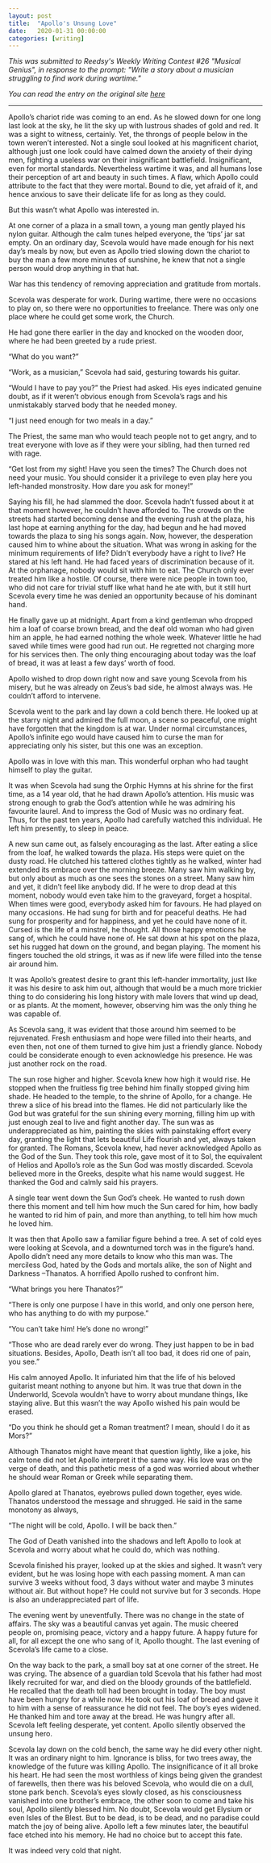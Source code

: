 ```yaml
---
layout: post
title:  "Apollo's Unsung Love"
date:   2020-01-31 00:00:00
categories: [writing]
---
```


_This was submitted to Reedsy's Weekly Writing Contest #26 "Musical Genius", in response to the prompt: "Write a story about a musician struggling to find work during wartime."_

_You can read the entry on the original site [here](https://blog.reedsy.com/short-story/zxs655/)_

***
Apollo’s chariot ride was coming to an end. As he slowed down for one long last look at the sky, he lit the sky up with lustrous shades of gold and red. It was a sight to witness, certainly. Yet, the throngs of people below in the town weren’t interested. Not a single soul looked at his magnificent chariot, although just one look could have calmed down the anxiety of their dying men, fighting a useless war on their insignificant battlefield. Insignificant, even for mortal standards. Nevertheless wartime it was, and all humans lose their perception of art and beauty in such times. A flaw, which Apollo could attribute to the fact that they were mortal. Bound to die, yet afraid of it, and hence anxious to save their delicate life for as long as they could.

But this wasn’t what Apollo was interested in.

At one corner of a plaza in a small town, a young man gently played his nylon guitar. Although the calm tunes helped everyone, the ‘tips’ jar sat empty. On an ordinary day, Scevola would have made enough for his next day’s meals by now, but even as Apollo tried slowing down the chariot to buy the man a few more minutes of sunshine, he knew that not a single person would drop anything in that hat.

War has this tendency of removing appreciation and gratitude from mortals.

Scevola was desperate for work. During wartime, there were no occasions to play on, so there were no opportunities to freelance. There was only one place where he could get some work, the Church.

He had gone there earlier in the day and knocked on the wooden door, where he had been greeted by a rude priest.

“What do you want?”

“Work, as a musician,” Scevola had said, gesturing towards his guitar.

“Would I have to pay you?” the Priest had asked. His eyes indicated genuine doubt, as if it weren’t obvious enough from Scevola’s rags and his unmistakably starved body that he needed money.

“I just need enough for two meals in a day.”

The Priest, the same man who would teach people not to get angry, and to treat everyone with love as if they were your sibling, had then turned red with rage.

“Get lost from my sight! Have you seen the times? The Church does not need your music. You should consider it a privilege to even play here you left-handed monstrosity. How dare you ask for money!”

Saying his fill, he had slammed the door. Scevola hadn’t fussed about it at that moment however, he couldn’t have afforded to. The crowds on the streets had started becoming dense and the evening rush at the plaza, his last hope at earning anything for the day, had begun and he had moved towards the plaza to sing his songs again. Now, however, the desperation caused him to whine about the situation. What was wrong in asking for the minimum requirements of life? Didn’t everybody have a right to live? He stared at his left hand. He had faced years of discrimination because of it. At the orphanage, nobody would sit with him to eat. The Church only ever treated him like a hostile. Of course, there were nice people in town too, who did not care for trivial stuff like what hand he ate with, but it still hurt Scevola every time he was denied an opportunity because of his dominant hand.

He finally gave up at midnight. Apart from a kind gentleman who dropped him a loaf of coarse brown bread, and the deaf old woman who had given him an apple, he had earned nothing the whole week. Whatever little he had saved while times were good had run out. He regretted not charging more for his services then. The only thing encouraging about today was the loaf of bread, it was at least a few days’ worth of food.

Apollo wished to drop down right now and save young Scevola from his misery, but he was already on Zeus’s bad side, he almost always was. He couldn’t afford to intervene.

Scevola went to the park and lay down a cold bench there. He looked up at the starry night and admired the full moon, a scene so peaceful, one might have forgotten that the kingdom is at war. Under normal circumstances, Apollo’s infinite ego would have caused him to curse the man for appreciating only his sister, but this one was an exception.

Apollo was in love with this man. This wonderful orphan who had taught himself to play the guitar.

It was when Scevola had sung the Orphic Hymns at his shrine for the first time, as a 14 year old, that he had drawn Apollo’s attention. His music was strong enough to grab the God’s attention while he was admiring his favourite laurel. And to impress the God of Music was no ordinary feat. Thus, for the past ten years, Apollo had carefully watched this individual. He left him presently, to sleep in peace.

A new sun came out, as falsely encouraging as the last. After eating a slice from the loaf, he walked towards the plaza. His steps were quiet on the dusty road. He clutched his tattered clothes tightly as he walked, winter had extended its embrace over the morning breeze. Many saw him walking by, but only about as much as one sees the stones on a street. Many saw him and yet, it didn’t feel like anybody did. If he were to drop dead at this moment, nobody would even take him to the graveyard, forget a hospital. When times were good, everybody asked him for favours. He had played on many occasions. He had sung for birth and for peaceful deaths. He had sung for prosperity and for happiness, and yet he could have none of it. Cursed is the life of a minstrel, he thought. All those happy emotions he sang of, which he could have none of. He sat down at his spot on the plaza, set his rugged hat down on the ground, and began playing. The moment his fingers touched the old strings, it was as if new life were filled into the tense air around him.

It was Apollo’s greatest desire to grant this left-hander immortality, just like it was his desire to ask him out, although that would be a much more trickier thing to do considering his long history with male lovers that wind up dead, or as plants. At the moment, however, observing him was the only thing he was capable of.

 As Scevola sang, it was evident that those around him seemed to be rejuvenated. Fresh enthusiasm and hope were filled into their hearts, and even then, not one of them turned to give him just a friendly glance. Nobody could be considerate enough to even acknowledge his presence. He was just another rock on the road.

The sun rose higher and higher. Scevola knew how high it would rise. He stopped when the fruitless fig tree behind him finally stopped giving him shade. He headed to the temple, to the shrine of Apollo, for a change. He threw a slice of his bread into the flames. He did not particularly like the God but was grateful for the sun shining every morning, filling him up with just enough zeal to live and fight another day. The sun was as underappreciated as him, painting the skies with painstaking effort every day, granting the light that lets beautiful Life flourish and yet, always taken for granted. The Romans, Scevola knew, had never acknowledged Apollo as the God of the Sun. They took this role, gave most of it to Sol, the equivalent of Helios and Apollo’s role as the Sun God was mostly discarded. Scevola believed more in the Greeks, despite what his name would suggest. He thanked the God and calmly said his prayers.

A single tear went down the Sun God’s cheek. He wanted to rush down there this moment and tell him how much the Sun cared for him, how badly he wanted to rid him of pain, and more than anything, to tell him how much he loved him. 

It was then that Apollo saw a familiar figure behind a tree. A set of cold eyes were looking at Scevola, and a downturned torch was in the figure’s hand. Apollo didn’t need any more details to know who this man was. The merciless God, hated by the Gods and mortals alike, the son of Night and Darkness –Thanatos. A horrified Apollo rushed to confront him.

“What brings you here Thanatos?”

“There is only one purpose I have in this world, and only one person here, who has anything to do with my purpose.”

“You can’t take him! He’s done no wrong!”

“Those who are dead rarely ever do wrong. They just happen to be in bad situations. Besides, Apollo, Death isn’t all too bad, it does rid one of pain, you see.”

His calm annoyed Apollo. It infuriated him that the life of his beloved guitarist meant nothing to anyone but him. It was true that down in the Underworld, Scevola wouldn’t have to worry about mundane things, like staying alive. But this wasn’t the way Apollo wished his pain would be erased.

“Do you think he should get a Roman treatment? I mean, should I do it as Mors?”

Although Thanatos might have meant that question lightly, like a joke, his calm tone did not let Apollo interpret it the same way. His love was on the verge of death, and this pathetic mess of a god was worried about whether he should wear Roman or Greek while separating them.

Apollo glared at Thanatos, eyebrows pulled down together, eyes wide. Thanatos understood the message and shrugged. He said in the same monotony as always,

“The night will be cold, Apollo. I will be back then.”

The God of Death vanished into the shadows and left Apollo to look at Scevola and worry about what he could do, which was nothing.

Scevola finished his prayer, looked up at the skies and sighed. It wasn’t very evident, but he was losing hope with each passing moment. A man can survive 3 weeks without food, 3 days without water and maybe 3 minutes without air. But without hope? He could not survive but for 3 seconds. Hope is also an underappreciated part of life.

The evening went by uneventfully. There was no change in the state of affairs. The sky was a beautiful canvas yet again. The music cheered people on, promising peace, victory and a happy future. A happy future for all, for all except the one who sang of it, Apollo thought. The last evening of Scevola’s life came to a close.

On the way back to the park, a small boy sat at one corner of the street. He was crying. The absence of a guardian told Scevola that his father had most likely recruited for war, and died on the bloody grounds of the battlefield. He recalled that the death toll had been brought in today. The boy must have been hungry for a while now. He took out his loaf of bread and gave it to him with a sense of reassurance he did not feel. The boy’s eyes widened. He thanked him and tore away at the bread. He was hungry after all. Scevola left feeling desperate, yet content. Apollo silently observed the unsung hero.

Scevola lay down on the cold bench, the same way he did every other night. It was an ordinary night to him. Ignorance is bliss, for two trees away, the knowledge of the future was killing Apollo. The insignificance of it all broke his heart. He had seen the most worthless of kings being given the grandest of farewells, then there was his beloved Scevola, who would die on a dull, stone park bench. Scevola’s eyes slowly closed, as his consciousness vanished into one brother’s embrace, the other soon to come and take his soul, Apollo silently blessed him. No doubt, Scevola would get Elysium or even Isles of the Blest. But to be dead, is to be dead, and no paradise could match the joy of being alive. Apollo left a few minutes later, the beautiful face etched into his memory. He had no choice but to accept this fate.

It was indeed very cold that night.  